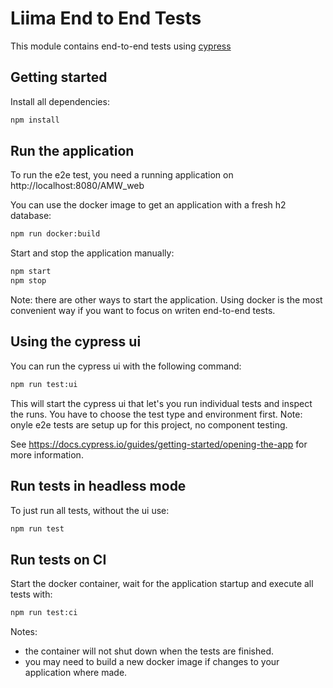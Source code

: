 # Liima End to End Tests

This module contains end-to-end tests using [cypress](https://www.cypress.io/) 

## Getting started

Install all dependencies:

```bash
npm install
```


## Run the application 

To run the e2e test, you need a running application on http://localhost:8080/AMW_web

You can use the docker image to get an application with a fresh h2 database:

```bash
npm run docker:build
```

Start and stop the application manually:

```bash
npm start
npm stop
```

Note: there are other ways to start the application. Using docker is the most convenient way if you want to focus on writen end-to-end tests.

## Using the cypress ui

You can run the cypress ui with the following command:

```bash
npm run test:ui
```

This will start the cypress ui that let's you run individual tests and inspect the runs. You have to choose the test type and environment first. 
Note: onyle e2e tests are setup up for this project, no component testing.

See https://docs.cypress.io/guides/getting-started/opening-the-app for more information.


## Run tests in headless mode

To just run all tests, without the ui use:

```bash
npm run test
```

## Run tests on CI

Start the docker container, wait for the application startup and execute all tests with:

```bash
npm run test:ci
```

Notes: 
* the container will not shut down when the tests are finished.
* you may need to build a new docker image if changes to your application where made.


